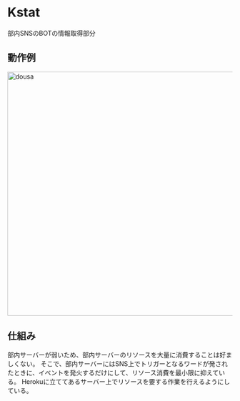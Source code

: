 # Kstat

部内SNSのBOTの情報取得部分


## 動作例

<img width="546" alt="dousa" src="https://user-images.githubusercontent.com/43299846/172115346-09bfd3cb-984f-48a6-bdd4-739ba0f4efba.png">

## 仕組み

 部内サーバーが弱いため、部内サーバーのリソースを大量に消費することは好ましくない。
 そこで、部内サーバーにはSNS上でトリガーとなるワードが発されたときに、イベントを発火するだけにして、リソース消費を最小限に抑えている。
 Herokuに立ててあるサーバー上でリソースを要する作業を行えるようにしている。
